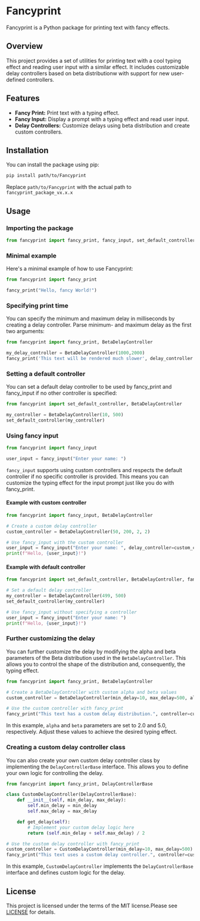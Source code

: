 # Fancyprint

Fancyprint is a Python package for printing text with fancy effects.


## Overview
This project provides a set of utilities for printing text with a cool typing effect and reading user input with a similar effect. It includes customizable delay controllers based on beta distributionw with support for new user-defined controllers.


## Features
- **Fancy Print:** Print text with a typing effect.
- **Fancy Input:** Display a prompt with a typing effect and read user input.
- **Delay Controllers:** Customize delays using beta distribution and create custom controllers.


## Installation
You can install the package using pip:

```bash
pip install path/to/Fancyprint
``` 

Replace ```path/to/Fancyprint``` with the actual path to ```fancyprint_package_vx.x.x```

## Usage

### Importing the package
```python
from fancyprint import fancy_print, fancy_input, set_default_controller
```

### Minimal example
Here's a minimal example of how to use Fancyprint:

```python
from fancyprint import fancy_print

fancy_print("Hello, fancy World!")
```
### Specifying print time
You can specify the minimum and maximum delay in milliseconds by creating a delay controller. Parse minimum- and maximum delay as the first two arguments:
```python
from fancyprint import fancy_print, BetaDelayController

my_delay_controller = BetaDelayController(1000,2000)
fancy_print('This text will be rendered much slower', delay_controller = my_delay_controller)
```
### Setting a default controller
You can set a default delay controller to be used by fancy_print and fancy_input if no other controller is specified:
```python
from fancyprint import set_default_controller, BetaDelayController

my_controller = BetaDelayController(10, 500)
set_default_controller(my_controller)
```
### Using fancy input
```python
from fancyprint import fancy_input

user_input = fancy_input("Enter your name: ")
```
```fancy_input``` supports using custom controllers and respects the default controller if no specific controller is provided. This means you can customize the typing effect for the input prompt just like you do with fancy_print.

#### Example with custom controller
```python
from fancyprint import fancy_input, BetaDelayController

# Create a custom delay controller
custom_controller = BetaDelayController(50, 200, 2, 2)

# Use fancy_input with the custom controller
user_input = fancy_input("Enter your name: ", delay_controller=custom_controller)
print(f"Hello, {user_input}!")
```

#### Example with default controller
```python
from fancyprint import set_default_controller, BetaDelayController, fancy_input

# Set a default delay controller
my_controller = BetaDelayController(499, 500)
set_default_controller(my_controller)

# Use fancy_input without specifying a controller
user_input = fancy_input("Enter your name: ")
print(f"Hello, {user_input}!")
```

### Further customizing the delay

You can further customize the delay by modifying the alpha and beta parameters of the Beta distribution used in the `BetaDelayController`. This allows you to control the shape of the distribution and, consequently, the typing effect.

```python
from fancyprint import fancy_print, BetaDelayController

# Create a BetaDelayController with custom alpha and beta values
custom_controller = BetaDelayController(min_delay=10, max_delay=500, alpha=2.0, beta=5.0)

# Use the custom controller with fancy_print
fancy_print("This text has a custom delay distribution.", controller=custom_controller)
```

In this example, `alpha` and `beta` parameters are set to 2.0 and 5.0, respectively. Adjust these values to achieve the desired typing effect.

### Creating a custom delay controller class

You can also create your own custom delay controller class by implementing the `DelayControllerBase` interface. This allows you to define your own logic for controlling the delay.

```python
from fancyprint import fancy_print, DelayControllerBase

class CustomDelayController(DelayControllerBase):
    def __init__(self, min_delay, max_delay):
        self.min_delay = min_delay
        self.max_delay = max_delay

    def get_delay(self):
        # Implement your custom delay logic here
        return (self.min_delay + self.max_delay) / 2

# Use the custom delay controller with fancy_print
custom_controller = CustomDelayController(min_delay=10, max_delay=500)
fancy_print("This text uses a custom delay controller.", controller=custom_controller)
```

In this example, `CustomDelayController` implements the `DelayControllerBase` interface and defines custom logic for the delay.

## License
This project is licensed under the terms of the MIT license.Please see [LICENSE](LICENSE) for details.